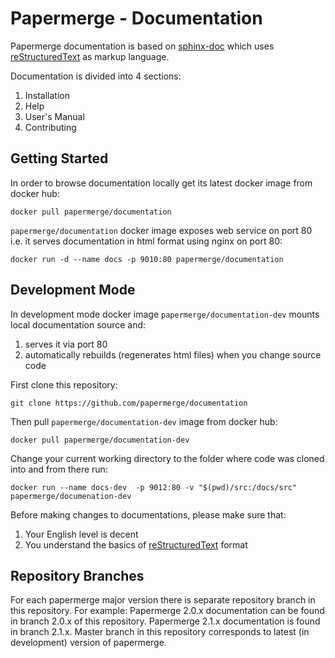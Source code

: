 # Papermerge - Documentation

Papermerge documentation is based on [sphinx-doc](https://www.sphinx-doc.org)
which uses [reStructuredText](https://www.sphinx-doc.org/en/master/usage/restructuredtext/basics.html) as
markup language.

Documentation is divided into 4 sections:

1. Installation
2. Help
3. User's Manual
4. Contributing


## Getting Started

In order to browse documentation locally get its latest docker image from
docker hub:

    docker pull papermerge/documentation

``papermerge/documentation`` docker image exposes web service on port 80 i.e. it
serves documentation in html format using nginx on port 80:

    docker run -d --name docs -p 9010:80 papermerge/documentation


## Development Mode

In development mode docker image ``papermerge/documentation-dev`` mounts
local documentation source and:

1. serves it via port 80
2. automatically rebuilds (regenerates html files) when you change source code

First clone this repository:

    git clone https://github.com/papermerge/documentation


Then pull ``papermerge/documentation-dev`` image from docker hub:

    docker pull papermerge/documentation-dev

Change your current working directory to the folder where code
was cloned into and from there run:

    docker run --name docs-dev  -p 9012:80 -v "$(pwd)/src:/docs/src" papermerge/documenation-dev

Before making changes to documentations, please make sure that:

1. Your English level is decent
2. You understand the basics of [reStructuredText](https://www.sphinx-doc.org/en/master/usage/restructuredtext/basics.html)
format

## Repository Branches

For each papermerge major version there is separate repository branch in this
repository.
For example: Papermerge 2.0.x documentation can be found in branch 2.0.x of this
repository. Papermerge 2.1.x documentation is found in branch 2.1.x.
Master branch in this repository corresponds to latest (in development) version
of papermerge.
